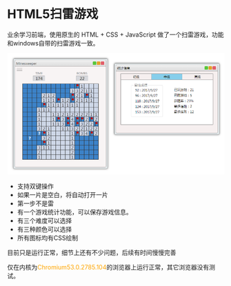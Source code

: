 # HTML5扫雷游戏

业余学习前端，使用原生的 HTML + CSS + JavaScript 做了一个扫雷游戏，功能和windows自带的扫雷游戏一致。

![pic001](https://github.com/zhangxiaoleipy/Minesweeper/blob/master/Screenshots/pic001.PNG)

* 支持双键操作
* 如果一片是空白，将自动打开一片
* 第一步不是雷
* 有一个游戏统计功能，可以保存游戏信息。
* 有三个难度可以选择
* 有三种颜色可以选择
* 所有图标均有CSS绘制

目前只是运行正常，细节上还有不少问题，后续有时间慢慢完善

仅在内核为<span style="color:orange">Chromium53.0.2785.104</span>的浏览器上运行正常，其它浏览器没有测试。




